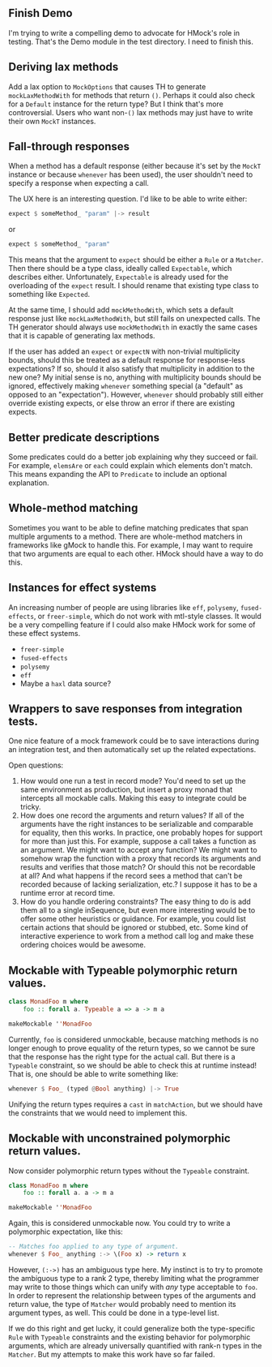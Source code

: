 ## Finish Demo

I'm trying to write a compelling demo to advocate for HMock's role in testing.
That's the Demo module in the test directory.  I need to finish this.

## Deriving lax methods

Add a lax option to `MockOptions` that causes TH to generate `mockLaxMethodWith`
for methods that return `()`.  Perhaps it could also check for a `Default`
instance for the return type?  But I think that's more controversial.  Users who
want non-`()` lax methods may just have to write their own `MockT` instances.

## Fall-through responses

When a method has a default response (either because it's set by the `MockT`
instance or because `whenever` has been used), the user shouldn't need to
specify a response when expecting a call.

The UX here is an interesting question.  I'd like to be able to write either:

``` haskell
expect $ someMethod_ "param" |-> result
```

or

``` haskell
expect $ someMethod_ "param"
```

This means that the argument to `expect` should be either a `Rule` or a
`Matcher`.  Then there should be a type class, ideally called `Expectable`,
which describes either.  Unfortunately, `Expectable` is already used for the
overloading of the `expect` result.  I should rename that existing type class to
something like `Expected`.

At the same time, I should add `mockMethodWith`, which sets a default response
just like `mockLaxMethodWith`, but still fails on unexpected calls.  The TH
generator should always use `mockMethodWith` in exactly the same cases that it
is capable of generating lax methods.

If the user has added an `expect` or `expectN` with non-trivial multiplicity
bounds, should this be treated as a default response for response-less
expectations?  If so, should it also satisfy that multiplicity in addition to
the new one?  My initial sense is no, anything with multiplicity bounds should
be ignored, effectively making `whenever` something special (a "default" as
opposed to an "expectation").  However, `whenever` should probably still either
override existing expects, or else throw an error if there are existing expects.

## Better predicate descriptions

Some predicates could do a better job explaining why they succeed or fail.  For
example, `elemsAre` or `each` could explain which elements don't match.  This
means expanding the API to `Predicate` to include an optional explanation.

## Whole-method matching

Sometimes you want to be able to define matching predicates that span multiple
arguments to a method.  There are whole-method matchers in frameworks like gMock
to handle this.  For example, I may want to require that two arguments are equal
to each other.  HMock should have a way to do this.

## Instances for effect systems

An increasing number of people are using libraries like `eff`, `polysemy`,
`fused-effects`, or `freer-simple`, which do not work with mtl-style classes.
It would be a very compelling feature if I could also make HMock work for some
of these effect systems.

* `freer-simple`
* `fused-effects`
* `polysemy`
* `eff`
* Maybe a `haxl` data source?

## Wrappers to save responses from integration tests.

One nice feature of a mock framework could be to save interactions during an
integration test, and then automatically set up the related expectations.

Open questions:

1. How would one run a test in record mode?  You'd need to set up the same
   environment as production, but insert a proxy monad that intercepts all
   mockable calls.  Making this easy to integrate could be tricky.
2. How does one record the arguments and return values?  If all of the arguments
   have the right instances to be serializable and comparable for equality, then
   this works.  In practice, one probably hopes for support for more than just
   this.  For example, suppose a call takes a function as an argument.  We might
   want to accept any function?  We might want to somehow wrap the function with
   a proxy that records its arguments and results and verifies that those match?
   Or should this not be recordable at all?  And what happens if the record sees
   a method that can't be recorded because of lacking serialization, etc.?  I
   suppose it has to be a runtime error at record time.
3. How do you handle ordering constraints?  The easy thing to do is add them all
   to a single inSequence, but even more interesting would be to offer some
   other heuristics or guidance.  For example, you could list certain actions
   that should be ignored or stubbed, etc.  Some kind of interactive experience
   to work from a method call log and make these ordering choices would be
   awesome.

## Mockable with Typeable polymorphic return values.

``` haskell
class MonadFoo m where
    foo :: forall a. Typeable a => a -> m a

makeMockable ''MonadFoo
```

Currently, `foo` is considered unmockable, because matching methods is no longer
enough to prove equality of the return types, so we cannot be sure that the
response has the right type for the actual call.  But there is a `Typeable`
constraint, so we should be able to check this at runtime instead!  That is, one
should be able to write something like:

``` haskell
whenever $ Foo_ (typed @Bool anything) |-> True
```

Unifying the return types requires a `cast` in `matchAction`, but we should have
the constraints that we would need to implement this.

## Mockable with unconstrained polymorphic return values.

Now consider polymorphic return types without the `Typeable` constraint.

``` haskell
class MonadFoo m where
    foo :: forall a. a -> m a

makeMockable ''MonadFoo
```

Again, this is considered unmockable now.  You could try to write a polymorphic
expectation, like this:

``` haskell
-- Matches foo applied to any type of argument.
whenever $ Foo_ anything :-> \(Foo x) -> return x
```

However, `(:->)` has an ambiguous type here.  My instinct is to try to promote
the ambiguous type to a rank 2 type, thereby limiting what the programmer may
write to those things which can unify with *any* type acceptable to `foo`.  In
order to represent the relationship between types of the arguments and return
value, the type of `Matcher` would probably need to mention its argument types,
as well.  This could be done in a type-level list.

If we do this right and get lucky, it could generalize both the type-specific
`Rule` with `Typeable` constraints and the existing behavior for polymorphic
arguments, which are already universally quantified with rank-n types in the
`Matcher`.  But my attempts to make this work have so far failed.
